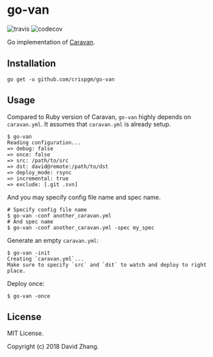 # go-van

![travis](https://travis-ci.org/crispgm/go-van.svg?branch=master)
![codecov](https://codecov.io/gh/crispgm/go-van/branch/master/graph/badge.svg)

Go implementation of [Caravan](https://github.com/crispgm/caravan).

## Installation

```shell
go get -u github.com/crispgm/go-van
```

## Usage

Compared to Ruby version of Caravan, `go-van` highly depends on `caravan.yml`. It assumes that `caravan.yml` is already setup.

```shell
$ go-van
Reading configuration...
=> debug: false
=> once: false
=> src: /path/to/src
=> dst: david@remote:/path/to/dst
=> deploy_mode: rsync
=> incremental: true
=> exclude: [.git .svn]
```

And you may specify config file name and spec name.

```shell
# Specify config file name
$ go-van -conf another_caravan.yml
# And spec name
$ go-van -conf another_caravan.yml -spec my_spec
```

Generate an empty `caravan.yml`:

```shell
$ go-van -init
Creating `caravan.yml`...
Make sure to specify `src` and `dst` to watch and deploy to right place.
```

Deploy once:

```shell
$ go-van -once
```

## License

MIT License.

Copyright (c) 2018 David Zhang.
